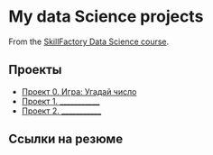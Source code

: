 # My data Science projects

From the [SkillFactory Data Science course](https://skillfactory.ru/data-scientist).

## Проекты

* [Проект 0. Игра: Угадай число](https://github.com/EvgeniyXO/desktop/tree/main/project_0)
* [Проект 1. ___________](_______)
* [Проект 2. ___________](_______)

## Ссылки на резюме

 
